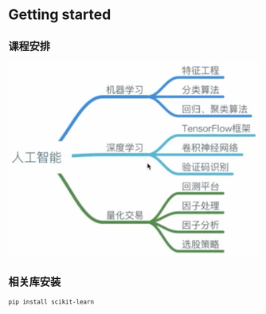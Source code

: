# Getting started

## 课程安排

![course-arrangement课程安排](images/course-arrangement.png)

## 相关库安装

```shell script
pip install scikit-learn
```